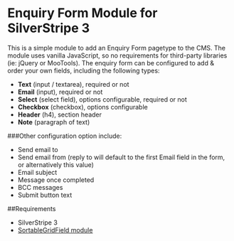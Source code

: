 Enquiry Form Module for SilverStripe 3
======================================
This is a simple module to add an Enquiry Form pagetype to the CMS.
The module uses vanilla JavaScript, so no requirements for third-party libraries
(ie: jQuery or MooTools). The enquiry form can be configured to add &
order your own fields, including the following types:
* **Text** (input / textarea), required or not
* **Email** (input), required or not
* **Select** (select field), options configurable, required or not
* **Checkbox** (checkbox), options configurable
* **Header** (h4), section header
* **Note** (paragraph of text)

###Other configuration option include:
* Send email to
* Send email from (reply to will default to the first Email field in the form, or alternatively this value)
* Email subject
* Message once completed
* BCC messages
* Submit button text

##Requirements
* SilverStripe 3
* [SortableGridField module](https://github.com/UndefinedOffset/SortableGridField)
